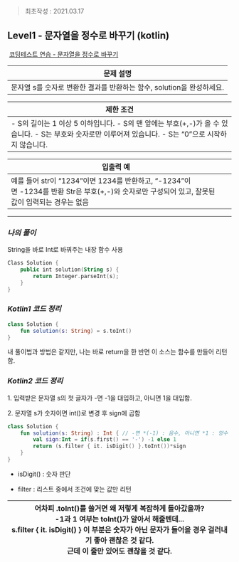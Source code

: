 > 최초작성 : 2021.03.17

## **Level1 - 문자열을 정수로 바꾸기 (kotlin)**

 [코딩테스트 연습 - 문자열을 정수로 바꾸기](https://programmers.co.kr/learn/courses/30/lessons/12925)

| **문제 설명** |
| --- |
| 문자열 s를 숫자로 변환한 결과를 반환하는 함수, solution을 완성하세요. |

| **제한 조건** |
| --- |
|   -   S의 길이는 1 이상 5 이하입니다. -   S의 맨 앞에는 부호(+,-)가 올 수 있습니다. -   S는 부호와 숫자로만 이루어져 있습니다. -   S는 “0”으로 시작하지 않습니다.   |

| **​입출력 예**    |  |
| --- | --- |
| 예를 들어 str이 “1234”이면 1234를 반환하고, “-1234”이면 -1234를 반환   Str은 부호(+,-)와 숫자로만 구성되어 있고, 잘못된 값이 입력되는 경우는 없음 |  |

---

### _**나의 풀이**_

String을 바로 Int로 바꿔주는 내장 함수 사용

```kt
Class Solution {
	public int solution(String s) {
		return Integer.parseInt(s);
	}
}
```

### _**Kotlin1 코드 정리**_

```kt
class Solution {
    fun solution(s: String) = s.toInt()
}
```

내 풀이법과 방법은 같지만, 나는 바로 return을 한 반면 이 소스는 함수를 만들어 리턴함.

### _**Kotlin2 코드 정리**_

1\. 입력받은 문자열 s의 첫 글자가 -면 -1을 대입하고, 아니면 1을 대입함.

2\. 문자열 s가 숫자이면 int()로 변경 후 sign에 곱함

```kt
class Solution {
	fun solution(s: String) : Int { // -면 *(-1) : 음수, 아니면 *1 : 양수
		val sign:Int = if(s.first() == '-') -1 else 1
		return (s.filter { it. isDigit() }.toInt())*sign
	}
}
```

* isDigit() : 숫자 판단

* filter : 리스트 중에서 조건에 맞는 값만 리턴

<center>

| 어차피 .toInt()를 쓸거면 왜 저렇게 복잡하게 돌아갔을까?<br>\-1과 1 여부는 toInt()가 알아서 해줄텐데...<br>s.filter { it. isDigit() } 이 부분은 숫자가 아닌 문자가 들어올 경우 걸러내기 좋아 괜찮은 것 같다.<br>근데 이 줄만 있어도 괜찮을 것 같다. |
| :---: |

</center>